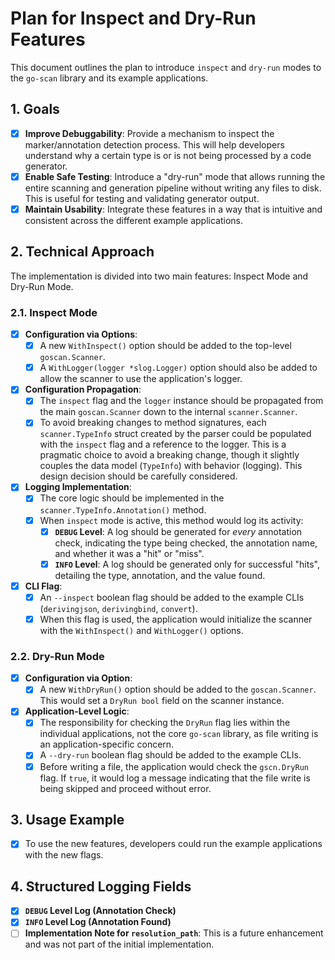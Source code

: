 # Plan for Inspect and Dry-Run Features

This document outlines the plan to introduce `inspect` and `dry-run` modes to the `go-scan` library and its example applications.

## 1. Goals

- [x] **Improve Debuggability**: Provide a mechanism to inspect the marker/annotation detection process. This will help developers understand why a certain type is or is not being processed by a code generator.
- [x] **Enable Safe Testing**: Introduce a "dry-run" mode that allows running the entire scanning and generation pipeline without writing any files to disk. This is useful for testing and validating generator output.
- [x] **Maintain Usability**: Integrate these features in a way that is intuitive and consistent across the different example applications.

## 2. Technical Approach

The implementation is divided into two main features: Inspect Mode and Dry-Run Mode.

### 2.1. Inspect Mode

- [x] **Configuration via Options**:
    - [x] A new `WithInspect()` option should be added to the top-level `goscan.Scanner`.
    - [x] A `WithLogger(logger *slog.Logger)` option should also be added to allow the scanner to use the application's logger.
- [x] **Configuration Propagation**:
    - [x] The `inspect` flag and the `logger` instance should be propagated from the main `goscan.Scanner` down to the internal `scanner.Scanner`.
    - [x] To avoid breaking changes to method signatures, each `scanner.TypeInfo` struct created by the parser could be populated with the `inspect` flag and a reference to the logger. This is a pragmatic choice to avoid a breaking change, though it slightly couples the data model (`TypeInfo`) with behavior (logging). This design decision should be carefully considered.
- [x] **Logging Implementation**:
    - [x] The core logic should be implemented in the `scanner.TypeInfo.Annotation()` method.
    - [x] When `inspect` mode is active, this method would log its activity:
        - [x] **`DEBUG` Level**: A log should be generated for *every* annotation check, indicating the type being checked, the annotation name, and whether it was a "hit" or "miss".
        - [x] **`INFO` Level**: A log should be generated only for successful "hits", detailing the type, annotation, and the value found.
- [x] **CLI Flag**:
    - [x] An `--inspect` boolean flag should be added to the example CLIs (`derivingjson`, `derivingbind`, `convert`).
    - [x] When this flag is used, the application would initialize the scanner with the `WithInspect()` and `WithLogger()` options.

### 2.2. Dry-Run Mode

- [x] **Configuration via Option**:
    - [x] A new `WithDryRun()` option should be added to the `goscan.Scanner`. This would set a `DryRun bool` field on the scanner instance.
- [x] **Application-Level Logic**:
    - [x] The responsibility for checking the `DryRun` flag lies within the individual applications, not the core `go-scan` library, as file writing is an application-specific concern.
    - [x] A `--dry-run` boolean flag should be added to the example CLIs.
    - [x] Before writing a file, the application would check the `gscn.DryRun` flag. If `true`, it would log a message indicating that the file write is being skipped and proceed without error.

## 3. Usage Example

- [x] To use the new features, developers could run the example applications with the new flags.

## 4. Structured Logging Fields

- [x] **`DEBUG` Level Log (Annotation Check)**
- [x] **`INFO` Level Log (Annotation Found)**
- [ ] **Implementation Note for `resolution_path`**: This is a future enhancement and was not part of the initial implementation.
